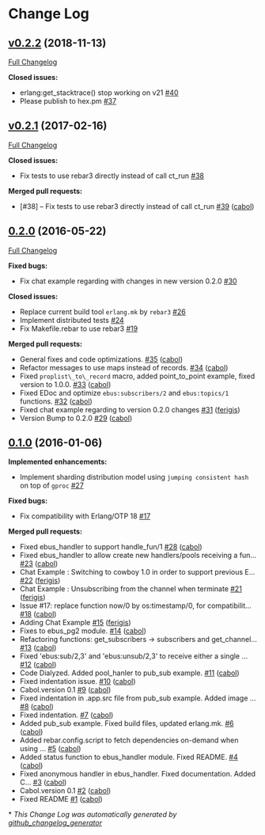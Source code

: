 # Change Log

## [v0.2.2](https://github.com/cabol/erlbus/tree/v0.2.2) (2018-11-13)
[Full Changelog](https://github.com/cabol/erlbus/compare/v0.2.1...v0.2.2)

**Closed issues:**

- erlang:get\_stacktrace\(\) stop working on v21 [\#40](https://github.com/cabol/erlbus/issues/40)
- Please publish to hex.pm [\#37](https://github.com/cabol/erlbus/issues/37)

## [v0.2.1](https://github.com/cabol/erlbus/tree/v0.2.1) (2017-02-16)
[Full Changelog](https://github.com/cabol/erlbus/compare/0.2.0...v0.2.1)

**Closed issues:**

- Fix tests to use rebar3 directly instead of call ct\_run [\#38](https://github.com/cabol/erlbus/issues/38)

**Merged pull requests:**

- \[\#38\] – Fix tests to use rebar3 directly instead of call ct\_run [\#39](https://github.com/cabol/erlbus/pull/39) ([cabol](https://github.com/cabol))

## [0.2.0](https://github.com/cabol/erlbus/tree/0.2.0) (2016-05-22)
[Full Changelog](https://github.com/cabol/erlbus/compare/0.1.0...0.2.0)

**Fixed bugs:**

- Fix chat example regarding with changes in new version 0.2.0 [\#30](https://github.com/cabol/erlbus/issues/30)

**Closed issues:**

- Replace current build tool `erlang.mk` by `rebar3` [\#26](https://github.com/cabol/erlbus/issues/26)
- Implement distributed tests [\#24](https://github.com/cabol/erlbus/issues/24)
- Fix Makefile.rebar to use rebar3 [\#19](https://github.com/cabol/erlbus/issues/19)

**Merged pull requests:**

- General fixes and code optimizations. [\#35](https://github.com/cabol/erlbus/pull/35) ([cabol](https://github.com/cabol))
- Refactor messages to use maps instead of records. [\#34](https://github.com/cabol/erlbus/pull/34) ([cabol](https://github.com/cabol))
- Fixed `proplist\_to\_record` macro, added point\_to\_point example, fixed version to 1.0.0. [\#33](https://github.com/cabol/erlbus/pull/33) ([cabol](https://github.com/cabol))
- Fixed EDoc and optimize `ebus:subscribers/2` and `ebus:topics/1` functions. [\#32](https://github.com/cabol/erlbus/pull/32) ([cabol](https://github.com/cabol))
- Fixed chat example regarding to version 0.2.0 changes [\#31](https://github.com/cabol/erlbus/pull/31) ([ferigis](https://github.com/ferigis))
- Version Bump to 0.2.0 [\#29](https://github.com/cabol/erlbus/pull/29) ([cabol](https://github.com/cabol))

## [0.1.0](https://github.com/cabol/erlbus/tree/0.1.0) (2016-01-06)
**Implemented enhancements:**

- Implement sharding distribution model using `jumping consistent hash` on top of `gproc` [\#27](https://github.com/cabol/erlbus/issues/27)

**Fixed bugs:**

- Fix compatibility with Erlang/OTP 18 [\#17](https://github.com/cabol/erlbus/issues/17)

**Merged pull requests:**

- Fixed ebus\_handler to support handle\_fun/1 [\#28](https://github.com/cabol/erlbus/pull/28) ([cabol](https://github.com/cabol))
- Fixed ebus\_handler to allow create new handlers/pools receiving a fun… [\#23](https://github.com/cabol/erlbus/pull/23) ([cabol](https://github.com/cabol))
- Chat Example : Switching to cowboy 1.0 in order to support previous E… [\#22](https://github.com/cabol/erlbus/pull/22) ([ferigis](https://github.com/ferigis))
- Chat Example : Unsubscribing from the channel when terminate [\#21](https://github.com/cabol/erlbus/pull/21) ([ferigis](https://github.com/ferigis))
- Issue \#17: replace function now/0 by os:timestamp/0, for compatibilit… [\#18](https://github.com/cabol/erlbus/pull/18) ([cabol](https://github.com/cabol))
- Adding Chat Example [\#15](https://github.com/cabol/erlbus/pull/15) ([ferigis](https://github.com/ferigis))
- Fixes to ebus\_pg2 module. [\#14](https://github.com/cabol/erlbus/pull/14) ([cabol](https://github.com/cabol))
- Refactoring functions: get\_subscribers -\> subscribers and get\_channel… [\#13](https://github.com/cabol/erlbus/pull/13) ([cabol](https://github.com/cabol))
- Fixed 'ebus:sub/2,3' and 'ebus:unsub/2,3' to receive either a single … [\#12](https://github.com/cabol/erlbus/pull/12) ([cabol](https://github.com/cabol))
- Code Dialyzed. Added pool\_hanler to pub\_sub example. [\#11](https://github.com/cabol/erlbus/pull/11) ([cabol](https://github.com/cabol))
- Fixed indentation issue. [\#10](https://github.com/cabol/erlbus/pull/10) ([cabol](https://github.com/cabol))
- Cabol.version 0.1 [\#9](https://github.com/cabol/erlbus/pull/9) ([cabol](https://github.com/cabol))
- Fixed indentation in .app.src file from pub\_sub example. Added image … [\#8](https://github.com/cabol/erlbus/pull/8) ([cabol](https://github.com/cabol))
- Fixed indentation. [\#7](https://github.com/cabol/erlbus/pull/7) ([cabol](https://github.com/cabol))
- Added pub\_sub example. Fixed build files, updated erlang.mk. [\#6](https://github.com/cabol/erlbus/pull/6) ([cabol](https://github.com/cabol))
- Added rebar.config.script to fetch dependencies on-demand when using … [\#5](https://github.com/cabol/erlbus/pull/5) ([cabol](https://github.com/cabol))
- Added status function to ebus\_handler module. Fixed README. [\#4](https://github.com/cabol/erlbus/pull/4) ([cabol](https://github.com/cabol))
- Fixed anonymous handler in ebus\_handler. Fixed documentation. Added C… [\#3](https://github.com/cabol/erlbus/pull/3) ([cabol](https://github.com/cabol))
- Cabol.version 0.1 [\#2](https://github.com/cabol/erlbus/pull/2) ([cabol](https://github.com/cabol))
- Fixed README [\#1](https://github.com/cabol/erlbus/pull/1) ([cabol](https://github.com/cabol))



\* *This Change Log was automatically generated by [github_changelog_generator](https://github.com/skywinder/Github-Changelog-Generator)*